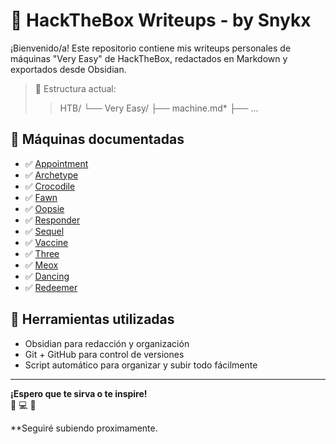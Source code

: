 # 🧠 HackTheBox Writeups - by Snykx

¡Bienvenido/a! Este repositorio contiene mis writeups personales de máquinas "Very Easy" de HackTheBox, redactados en Markdown y exportados desde Obsidian.

> 📁 Estructura actual:
>> HTB/
└── Very Easy/
├── machine.md*
├── ...



## 📌 Máquinas documentadas

- ✅ [Appointment](Very%20Easy/Appointment.md)
- ✅ [Archetype](HTB/Very%20Easy/Archetype.md)
- ✅ [Crocodile](HTB/Very%20Easy/Crocodile.md)
- ✅ [Fawn](HTB/Very%20Easy/Fawn.md)
- ✅ [Oopsie](HTB/Very%20Easy/Oopsie.md)
- ✅ [Responder](HTB/Very%20Easy/Responder.md)
- ✅ [Sequel](HTB/Very%20Easy/Sequel.md)
- ✅ [Vaccine](HTB/Very%20Easy/Vaccine.md)
- ✅ [Three](HTB/Very%20Easy/Three.md)
- ✅ [Meox](HTB/Very%20Easy/Meox.md)
- ✅ [Dancing](HTB/Very%20Easy/Dancing.md)
- ✅ [Redeemer](HTB/Very%20Easy/Redeemer.md)

## 📂 Herramientas utilizadas

- Obsidian para redacción y organización
- Git + GitHub para control de versiones
- Script automático para organizar y subir todo fácilmente

---

**¡Espero que te sirva o te inspire!**  
🧠 💻 🐚  

**Seguiré subiendo proximamente.
